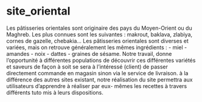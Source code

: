 # site_oriental
Les pâtisseries orientales sont originaire des pays du Moyen-Orient ou du Maghreb. Les plus connues sont les suivantes : makrout, baklava, zlabiya, cornes de gazelle, chebakia… Les pâtisseries orientales sont diverses et variées, mais on retrouve généralement les mêmes ingrédients : - miel - amandes - noix - dattes - graines de sésame. Notre travail, donne l’opportunité à différentes populations de découvrir ces différentes variétés et saveurs de façon à soit se sera à l’intéressé (client) de passer directement commande en magasin sinon via le service de livraison. à la différence des autres sites existant, notre réalisation du site permettra aux utilisateurs d’apprendre à réaliser par eux- mêmes les recettes à travers différents tuto mis à leurs dispositions.
